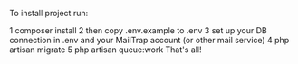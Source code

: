 To install project run:

1 composer install
2 then copy .env.example to .env
3 set up your DB connection in .env and your MailTrap account (or other mail service) 
4 php artisan migrate
5 php artisan queue:work
That's all!
